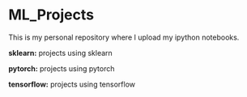 # ML_Projects
This is my personal repository where I upload my ipython notebooks.

**sklearn:** projects using sklearn

**pytorch:** projects using pytorch

**tensorflow:** projects using tensorflow

